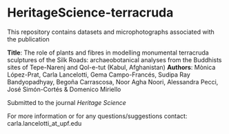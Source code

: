 # HeritageScience-terracruda

This repository contains datasets and microphotographs associated with the publication

**Title**: The role of plants and fibres in modelling monumental terracruda sculptures of the Silk Roads: archaeobotanical analyses from the Buddhists sites of  Tepe-Narenj and Qol-e-tut (Kabul, Afghanistan)
**Authors**: Mònica López-Prat, Carla Lancelotti, Gema Campo-Francés, Sudipa Ray Bandyopadhyay, Begoña Carrascosa, Noor Agha Noori, Alessandra Pecci, José Simón-Cortés & Domenico Miriello


Submitted to the journal *Heritage Science*

For more information or for any questions/suggestions contact: carla.lancelotti_at_upf.edu
